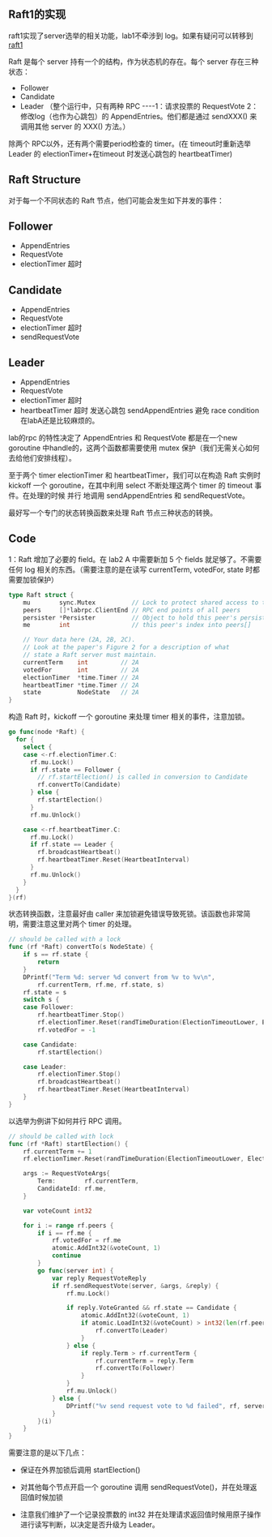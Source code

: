 ## Raft1的实现

raft1实现了server选举的相关功能，lab1不牵涉到 log。如果有疑问可以转移到[raft1](https://github.com/YushuaiJi/Distribution-System/blob/master/Paper/Raft1.md)

Raft 是每个 server 持有一个的结构，作为状态机的存在。每个 server 存在三种状态：

- Follower
- Candidate
- Leader
（整个运行中，只有两种 RPC ----1：请求投票的 RequestVote 2：修改log（也作为心跳包）的 AppendEntries。他们都是通过 sendXXX() 来调用其他 server 的 XXX() 方法。）

除两个 RPC以外，还有两个需要period检查的 timer。(在 timeout时重新选举 Leader 的 electionTimer+在timeout 时发送心跳包的 heartbeatTimer)

## Raft Structure

对于每一个不同状态的 Raft 节点，他们可能会发生如下并发的事件：

## Follower

- AppendEntries
- RequestVote
- electionTimer 超时

## Candidate
- AppendEntries
- RequestVote
- electionTimer 超时
- sendRequestVote

## Leader
- AppendEntries
- RequestVote
- electionTimer 超时
- heartbeatTimer 超时
发送心跳包 sendAppendEntries
避免 race condition 在labA还是比较麻烦的。

lab的rpc 的特性决定了 AppendEntries 和 RequestVote 都是在一个new goroutine 中handle的，这两个函数都需要使用 mutex 保护（我们无需关心如何去给他们安排线程）。

至于两个 timer electionTimer 和 heartbeatTimer，我们可以在构造 Raft 实例时 kickoff 一个 goroutine，在其中利用 select 不断处理这两个 timer 的 timeout 事件。在处理的时候 并行 地调用 sendAppendEntries 和 sendRequestVote。

最好写一个专门的状态转换函数来处理 Raft 节点三种状态的转换。

## Code

1：Raft 增加了必要的 field。在 lab2 A 中需要新加 5 个 fields 就足够了。不需要任何 log 相关的东西。（需要注意的是在读写 currentTerm, votedFor, state 时都需要加锁保护）

```Go
type Raft struct {
	mu        sync.Mutex          // Lock to protect shared access to this peer's state
	peers     []*labrpc.ClientEnd // RPC end points of all peers
	persister *Persister          // Object to hold this peer's persisted state
	me        int                 // this peer's index into peers[]

	// Your data here (2A, 2B, 2C).
	// Look at the paper's Figure 2 for a description of what
	// state a Raft server must maintain.
	currentTerm    int         // 2A
	votedFor       int         // 2A
	electionTimer  *time.Timer // 2A
	heartbeatTimer *time.Timer // 2A
	state          NodeState   // 2A
}
```

构造 Raft 时，kickoff 一个 goroutine 来处理 timer 相关的事件，注意加锁。

```Go
go func(node *Raft) {
  for {
    select {
    case <-rf.electionTimer.C:
      rf.mu.Lock()
      if rf.state == Follower {
        // rf.startElection() is called in conversion to Candidate
        rf.convertTo(Candidate)
      } else {
        rf.startElection()
      }
      rf.mu.Unlock()

    case <-rf.heartbeatTimer.C:
      rf.mu.Lock()
      if rf.state == Leader {
        rf.broadcastHeartbeat()
        rf.heartbeatTimer.Reset(HeartbeatInterval)
      }
      rf.mu.Unlock()
    }
  }
}(rf)
```

状态转换函数，注意最好由 caller 来加锁避免错误导致死锁。该函数也非常简明，需要注意这里对两个 timer 的处理。
```Go
// should be called with a lock
func (rf *Raft) convertTo(s NodeState) {
	if s == rf.state {
		return
	}
	DPrintf("Term %d: server %d convert from %v to %v\n",
		rf.currentTerm, rf.me, rf.state, s)
	rf.state = s
	switch s {
	case Follower:
		rf.heartbeatTimer.Stop()
		rf.electionTimer.Reset(randTimeDuration(ElectionTimeoutLower, ElectionTimeoutUpper))
		rf.votedFor = -1

	case Candidate:
		rf.startElection()

	case Leader:
		rf.electionTimer.Stop()
		rf.broadcastHeartbeat()
		rf.heartbeatTimer.Reset(HeartbeatInterval)
	}
}
```

以选举为例讲下如何并行 RPC 调用。
```Go
// should be called with lock
func (rf *Raft) startElection() {
	rf.currentTerm += 1
	rf.electionTimer.Reset(randTimeDuration(ElectionTimeoutLower, ElectionTimeoutUpper))

	args := RequestVoteArgs{
		Term:        rf.currentTerm,
		CandidateId: rf.me,
	}

	var voteCount int32

	for i := range rf.peers {
		if i == rf.me {
			rf.votedFor = rf.me
			atomic.AddInt32(&voteCount, 1)
			continue
		}
		go func(server int) {
			var reply RequestVoteReply
			if rf.sendRequestVote(server, &args, &reply) {
				rf.mu.Lock()

				if reply.VoteGranted && rf.state == Candidate {
					atomic.AddInt32(&voteCount, 1)
					if atomic.LoadInt32(&voteCount) > int32(len(rf.peers)/2) {
						rf.convertTo(Leader)
					}
				} else {
					if reply.Term > rf.currentTerm {
						rf.currentTerm = reply.Term
						rf.convertTo(Follower)
					}
				}
				rf.mu.Unlock()
			} else {
				DPrintf("%v send request vote to %d failed", rf, server)
			}
		}(i)
	}
}
```

需要注意的是以下几点：

- 保证在外界加锁后调用 startElection()

- 对其他每个节点开启一个 goroutine 调用 sendRequestVote()，并在处理返回值时候加锁

- 注意我们维护了一个记录投票数的 int32 并在处理请求返回值时候用原子操作进行读写判断，以决定是否升级为 Leader。

